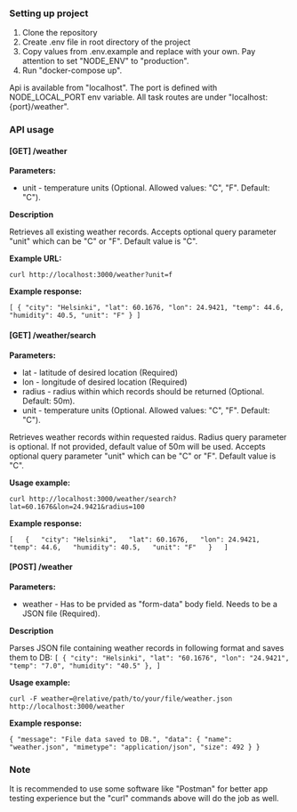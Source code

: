 ### Setting up project

1. Clone the repository
2. Create .env file in root directory of the project
3. Copy values from .env.example and replace with your own. Pay attention to set "NODE_ENV" to "production".
4. Run "docker-compose up".

Api is available from "localhost". The port is defined with NODE_LOCAL_PORT env variable.
All task routes are under "localhost:{port}/weather".

### API usage

#### [GET] /weather

**Parameters:**

- unit - temperature units (Optional. Allowed values: "C", "F". Default: "C").

**Description**

Retrieves all existing weather records. Accepts optional query parameter "unit" which can be "C" or "F". Default value is "C".

**Example URL:**

``curl http://localhost:3000/weather?unit=f``

**Example response:**

``
[
    {
        "city": "Helsinki",
        "lat": 60.1676,
        "lon": 24.9421,
        "temp": 44.6,
        "humidity": 40.5,
        "unit": "F"
    }
]
``

#### [GET] /weather/search

**Parameters:**

- lat - latitude of desired location (Required)
- lon - longitude of desired location (Required)
- radius - radius within which records should be returned (Optional. Default: 50m).
- unit - temperature units (Optional. Allowed values: "C", "F". Default: "C").

Retrieves weather records within requested raidus. Radius query parameter is optional. If not provided, default value of 50m will be used.
Accepts optional query parameter "unit" which can be "C" or "F". Default value is "C".

**Usage example:**

``curl http://localhost:3000/weather/search?lat=60.1676&lon=24.9421&radius=100``

**Example response:**

``
[  
    {  
        "city": "Helsinki",  
        "lat": 60.1676,  
        "lon": 24.9421,  
        "temp": 44.6,  
        "humidity": 40.5,  
        "unit": "F"  
    }  
]
``

#### [POST] /weather

**Parameters:**

- weather - Has to be prvided as "form-data" body field. Needs to be a JSON file (Required).

**Description**

Parses JSON file containing weather records in following format and saves them to DB:
``
[
  {
    "city": "Helsinki",
    "lat": "60.1676",
    "lon": "24.9421",
    "temp": "7.0",
    "humidity": "40.5"
    },
]
``

**Usage example:**

``curl -F weather=@relative/path/to/your/file/weather.json http://localhost:3000/weather``

**Example response:**

``
{
    "message": "File data saved to DB.",
    "data": {
        "name": "weather.json",
        "mimetype": "application/json",
        "size": 492
    }
}
``

### Note

It is recommended to use some software like "Postman" for better app testing experience but the "curl" commands above will do the job as well.